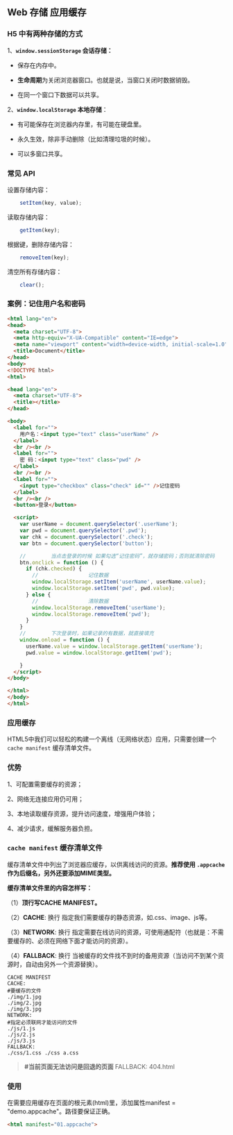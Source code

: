 

## Web 存储 应用缓存

### H5 中有两种存储的方式

1、**`window.sessionStorage` 会话存储：**

- 保存在内存中。

- **生命周期**为关闭浏览器窗口。也就是说，当窗口关闭时数据销毁。

- 在同一个窗口下数据可以共享。


2、**`window.localStorage` 本地存储**：

- 有可能保存在浏览器内存里，有可能在硬盘里。

- 永久生效，除非手动删除（比如清理垃圾的时候）。

- 可以多窗口共享。

### 常见 API 

设置存储内容：

```javascript
	setItem(key, value);
```

读取存储内容：

```javascript
	getItem(key);
```

根据键，删除存储内容：

```javascript
	removeItem(key);
```


清空所有存储内容：

```javascript
	clear();
```

###  案例：记住用户名和密码

```html
<html lang="en">
<head>
  <meta charset="UTF-8">
  <meta http-equiv="X-UA-Compatible" content="IE=edge">
  <meta name="viewport" content="width=device-width, initial-scale=1.0">
  <title>Document</title>
</head>
<body>
<!DOCTYPE html>
<html>

<head lang="en">
  <meta charset="UTF-8">
  <title></title>
</head>

<body>
  <label for="">
    用户名：<input type="text" class="userName" />
  </label>
  <br /><br />
  <label for="">
    密 码：<input type="text" class="pwd" />
  </label>
  <br /><br />
  <label for="">
    <input type="checkbox" class="check" id="" />记住密码
  </label>
  <br /><br />
  <button>登录</button>

  <script>
    var userName = document.querySelector('.userName');
    var pwd = document.querySelector('.pwd');
    var chk = document.querySelector('.check');
    var btn = document.querySelector('button');

    //        当点击登录的时候 如果勾选“记住密码”，就存储密码；否则就清除密码
    btn.onclick = function () {
      if (chk.checked) {
        //                记住数据
        window.localStorage.setItem('userName', userName.value);
        window.localStorage.setItem('pwd', pwd.value);
      } else {
        //                清除数据
        window.localStorage.removeItem('userName');
        window.localStorage.removeItem('pwd');
      }
    }
    //        下次登录时，如果记录的有数据，就直接填充
    window.onload = function () {
      userName.value = window.localStorage.getItem('userName');
      pwd.value = window.localStorage.getItem('pwd');

    }
  </script>
</body>

</html>
</body>
</html>
```

### 应用缓存

HTML5中我们可以轻松的构建一个离线（无网络状态）应用，只需要创建一个 `cache manifest` 缓存清单文件。


### 优势

1、可配置需要缓存的资源；

2、网络无连接应用仍可用；

3、本地读取缓存资源，提升访问速度，增强用户体验；

4、减少请求，缓解服务器负担。

### `cache manifest` 缓存清单文件



缓存清单文件中列出了浏览器应缓存，以供离线访问的资源。**推荐使用 `.appcache`作为后缀名，另外还要添加MIME类型。**

**缓存清单文件里的内容怎样写：**

（1）**顶行写CACHE MANIFEST。**

（2）**CACHE**: 换行 指定我们需要缓存的静态资源，如.css、image、js等。

（3）**NETWORK**: 换行 指定需要在线访问的资源，可使用通配符（也就是：不需要缓存的、必须在网络下面才能访问的资源）。

（4）**FALLBACK**: 换行 当被缓存的文件找不到时的备用资源（当访问不到某个资源时，自动由另外一个资源替换）。

```appcache
CACHE MANIFEST
CACHE:
#要缓存的文件
./img/1.jpg
./img/2.jpg
./img/3.jpg
NETWORK:
#指定必须联网才能访问的文件
./js/1.js
./js/2.js
./js/3.js
FALLBACK:
./css/1.css ./css a.css
```


 > **#当前页面无法访问是回退的页面**
 > FALLBACK:
 > 404.html

### 使用

在需要应用缓存在页面的根元素(html)里，添加属性manifest = "demo.appcache"。路径要保证正确。

```html
<html manifest="01.appcache">
```
